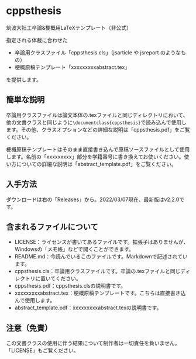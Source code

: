 # cppsthesis
筑波大社工卒論&梗概用LaTeXテンプレート（非公式）

指定される体裁に合わせた
- 卒論用クラスファイル「cppsthesis.cls」（jsarticle や jsreport のようなもの）
- 梗概原稿テンプレート「xxxxxxxxxabstract.tex」

を提供します。

## 簡単な説明
卒論用クラスファイルは論文本体の.texファイルと同じディレクトリにおいて、他の文書クラスと同じように`\documentclass{cppsthesis}`で読み込んで使用します。その他、クラスオプションなどの詳細な説明は「cppsthesis.pdf」をご覧ください。

梗概原稿テンプレートはそのまま直接書き込んで原稿ソースファイルとして使用します。名前の「xxxxxxxxx」部分を学籍番号に書き換えてお使いください。使い方についての詳細な説明は「abstract_template.pdf」をご覧ください。

## 入手方法
ダウンロードは右の「Releases」から。2022/03/07現在、最新版はv2.2.0です。

## 含まれるファイルについて
- LICENSE：ライセンスが書いてあるファイルです。拡張子はありませんが、Windowsの「メモ帳」などで開くことができます。
- README.md：今読んでいるこのファイルです。Markdownで記述されています。
- cppsthesis.cls：卒論用クラスファイルです。卒論の.texファイルと同じディレクトリに置いてください。
- cppsthesis.pdf：cppsthesis.clsの説明書です。
- xxxxxxxxxabstract.tex：梗概原稿テンプレートです。こちらは直接書き込んで使用します。
- abstract_template.pdf：xxxxxxxxxabstract.texの説明書です。

## 注意（免責）
この文書クラスの使用に伴う結果について制作者は一切責任を負いません。「LICENSE」もご覧ください。
